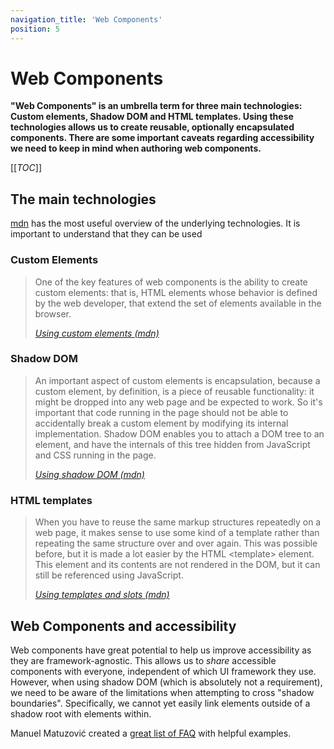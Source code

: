 ```yaml
---
navigation_title: 'Web Components'
position: 5
---
```


# Web Components

**"Web Components" is an umbrella term for three main technologies: Custom elements, Shadow DOM and HTML templates. Using these technologies allows us to create reusable, optionally encapsulated components. There are some important caveats regarding accessibility we need to keep in mind when authoring web components.**

[[_TOC_]]

## The main technologies

[mdn](https://developer.mozilla.org/en-US/docs/Web/API/Web_components) has the most useful overview of the underlying technologies. It is important to understand that they can be used

### Custom Elements

> One of the key features of web components is the ability to create custom elements: that is, HTML elements whose behavior is defined by the web developer, that extend the set of elements available in the browser.
>
> <cite>[Using custom elements (mdn)](https://developer.mozilla.org/en-US/docs/Web/API/Web_components/Using_custom_elements)</cite>

### Shadow DOM

> An important aspect of custom elements is encapsulation, because a custom element, by definition, is a piece of reusable functionality: it might be dropped into any web page and be expected to work. So it's important that code running in the page should not be able to accidentally break a custom element by modifying its internal implementation. Shadow DOM enables you to attach a DOM tree to an element, and have the internals of this tree hidden from JavaScript and CSS running in the page.
>
> <cite>[Using shadow DOM (mdn)](https://developer.mozilla.org/en-US/docs/Web/API/Web_components/Using_shadow_DOM)</cite>

### HTML templates

> When you have to reuse the same markup structures repeatedly on a web page, it makes sense to use some kind of a template rather than repeating the same structure over and over again. This was possible before, but it is made a lot easier by the HTML \<template\> element. This element and its contents are not rendered in the DOM, but it can still be referenced using JavaScript.
>
> <cite>[Using templates and slots
> (mdn)](https://developer.mozilla.org/en-US/docs/Web/API/Web_components/Using_templates_and_slots)</cite>

## Web Components and accessibility

Web components have great potential to help us improve accessibility as they are framework-agnostic. This allows us to _share_ accessible components with everyone, independent of which UI framework they use. However, when using shadow DOM (which is absolutely not a requirement), we need to be aware of the limitations when attempting to cross "shadow boundaries". Specifically, we cannot yet easily link elements outside of a shadow root with elements within.

Manuel Matuzović created a [great list of FAQ](https://www.matuzo.at/blog/2023/web-components-accessibility-faq) with helpful examples.
